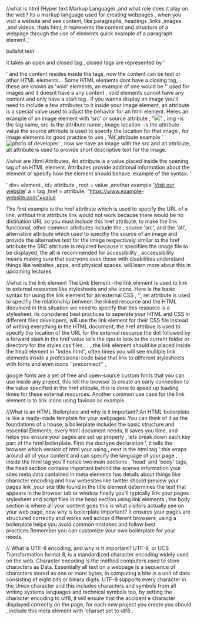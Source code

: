 <!-- @format -->
<!--great resource https://www.cdnplanet.com/blog/faster-google-webfonts-preconnect/-->
<!--Guide to any who use this repo, refer to index.html for practical code examples used via best practices-->

//what is html (Hyper text Markup Language) ,and what role does it play on the web?
Its a markup language used for creating webpages , when you visit a website and see content, like paragraphs, headings ,links ,images ,and videos, thats html, it represents the content and structure of a webpage through the use of elements quick example of a paragraph element ,' <p> bullshit text </p> it takes an open and closed tag , closed tags are represented by '</p>' and the content resides inside the tags, now the content can be text or other HTML elements...
Some HTML elements dont have a closing tag, these are known as 'void' elements, an example of one would be '<img>' used for images and it doesnt have a any content , void elements cannot have any content and only have a start tag , if you wanna display an image you'll need to include a few attributes to it inside your image element, an attribute is a special value used to adjust the behavior for an html element. Heres an example of an image element with 'src' or source attribute , "<img src= 'image location'/>" , img -is the tag name, src-is the attribute name , image location -is the attribute value
the source attribute is used to specify the location for that image , for image elements its good practice to use , 'Alt',attribute example '<img src= 'picture' alt ='photo of developer'>' , now we have an image with the src and alt attribute, alt attribute is used to provide short descriptive text for the image.

//what are Html Attributes, An attribute is a value placed inside the opening tag of an HTML element. Attributes provide additional information about the element or specify how the element should behave. example of the syntax: '<div id = "root" ></div>' div= element , id= attribute , root = value
,another example '<a href = "https://www.example-website.com">Visit our website</a>' a = tag ,href = attribute, "https://www.example-website.com"=value

The first example is the href attribute which is used to specify the URL of a link, without this attribute link would not work because there would be no distination URL so you must include this href attribute, to make the link functional, other common attributes include the , source 'src', and the 'atl', alternative attribute which used to specifiy the source of an image and provide the alternative text for the image respectively similar to the href attribute the SRC attribute is required because it specifiies the image file to be displayed, the alt is recommended for accessibility , accsessibility means making sure that everyone even those with disabilities understand things like websites ,apps, and physical spaces. will learn more about this in upcoming lectures

//what is the link element
The Link Element -the link element is used to link to external resources like stylesheets and site icons. Here is the basic syntax for using the link element for an external CSS , '<link rel="stylesheet" href = "./styles.css"/>', rel attribute is used to specifiy the relationship between the linked resource and the HTML document in this situation we need to specify that this resource is a stylesheet, its considered best practices to seperate your HTML and CSS in different files developers, will use the link element for their CSS file instead of writing everything in the HTML document, the href attribue is used to specify the location of the URL for the external resource the dot followed by a forward slash in the href value tells the cpu to look to the current folder or directory for the styles.css files.... , the link element should be placed inside the head element in "index.html", often times you will see mulitple link elements inside a professional code base that link to different stylesheets with fonts and even icons ''preconnect'' ,

google fonts are a set of free and open-source custom fonts that you can use inside any project, this tell the browser to create an early connection to the value specified in the href attibute, this is done to speed up loading times for these external resources. Another common use case for the link element is to link icons using favicon as example.

//What is an HTML Boilerplate and why is it important?
An HTML boilerplate is like a ready-made template for your webpages. You can think of it as the foundations of a house, a bolierplate includes the basic structure and essential Elements, every html document needs, it saves you time, and helps you ensure your pages are set up properly , lets break down each key part of the html boilerplate. First the doctype declaration '<!DOCTYPE html>, it tells the browser which version of html your using , next is the html tag '<html lang='en'> this wraps around all of your content and can specify the language of your page , inside the html tag you'll notice two main sections , 'head' and 'body' tags, the head section contains important behind the scenes information your sites meta data contained in meta elements has details about things like character encoding and how webesites like twitter should preview your pages link ,your site title found in the title element determines the text that appears in the browser tab or window finally you'll typically link your pages stylesheet and script files in the head section using link elements , the body section  is where all your content goes this is what visitors actually see on your web page, now why is boilerplate important? It ensures your pages are structured correctly and works well across different browsers, using a boilerplate helps you avoid common mistakes and follow best practices.Remember you can customize your own boilerplate for your needs.

// What is UTF-8 encoding, and why is it important?
UTF-8, or UCS Transformation format 8, is a standardized character encoding widely used on the web. Character encoding is the method computers used to store characters as Data. Essentially all text on a webpage is a sequence of characters stored as one or more bytes, in computing a bite is a unit of data consisting of eight bits or binary digits. UTF-8 supports every character in the Unico character and this includes characters and symbols from all writing systems languages and technical symbols too, by setting the character encoding to utf8, it will ensure that the accident e character displayed correctly on the page, for each new project you create you should , include this meta element with 'charset set to utf8.. 


